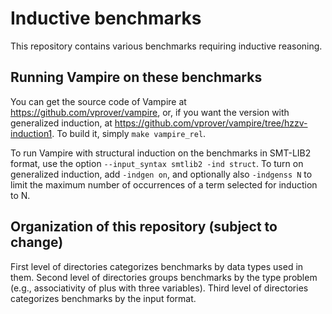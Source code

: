 # Inductive benchmarks

This repository contains various benchmarks requiring inductive reasoning.

## Running Vampire on these benchmarks

You can get the source code of Vampire at https://github.com/vprover/vampire,
or, if you want the version with generalized induction, at
https://github.com/vprover/vampire/tree/hzzv-induction1.
To build it, simply `make vampire_rel`.

To run Vampire with structural induction on the benchmarks in SMT-LIB2
format, use the option `--input_syntax smtlib2 -ind struct`.
To turn on generalized induction, add `-indgen on`, and optionally
also `-indgenss N` to limit the maximum number of occurrences of a term
selected for induction to N.

## Organization of this repository (subject to change)

First level of directories categorizes benchmarks by data types used
in them.
Second level of directories groups benchmarks by the type problem
(e.g., associativity of plus with three variables).
Third level of directories categorizes benchmarks by the input format.
